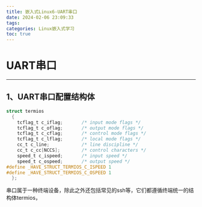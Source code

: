 ```yaml
---
title: 嵌入式Linux6-UART串口
date: 2024-02-06 23:09:33
tags:
categories: Linux嵌入式学习
toc: true
---
```


# UART串口

---

## 1、UART串口配置结构体

```c
struct termios
  {
    tcflag_t c_iflag;		/* input mode flags */
    tcflag_t c_oflag;		/* output mode flags */
    tcflag_t c_cflag;		/* control mode flags */
    tcflag_t c_lflag;		/* local mode flags */
    cc_t c_line;			/* line discipline */
    cc_t c_cc[NCCS];		/* control characters */
    speed_t c_ispeed;		/* input speed */
    speed_t c_ospeed;		/* output speed */
#define _HAVE_STRUCT_TERMIOS_C_ISPEED 1
#define _HAVE_STRUCT_TERMIOS_C_OSPEED 1
  };
```

串口属于一种终端设备，除此之外还包括常见的ssh等，它们都遵循终端统一的结构体termios，
